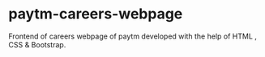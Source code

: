 # paytm-careers-webpage
Frontend of careers webpage of paytm developed with the help of HTML , CSS &amp; Bootstrap.
